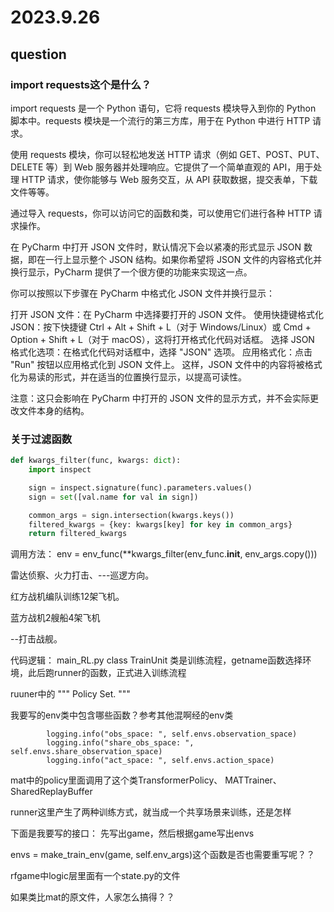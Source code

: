 # 2023.9.26

## question 

### import requests这个是什么？

import requests 是一个 Python 语句，它将 requests 模块导入到你的 Python 脚本中。requests 模块是一个流行的第三方库，用于在 Python 中进行 HTTP 请求。

使用 requests 模块，你可以轻松地发送 HTTP 请求（例如 GET、POST、PUT、DELETE 等）到 Web 服务器并处理响应。它提供了一个简单直观的 API，用于处理 HTTP 请求，使你能够与 Web 服务交互，从 API 获取数据，提交表单，下载文件等等。

通过导入 requests，你可以访问它的函数和类，可以使用它们进行各种 HTTP 请求操作。


在 PyCharm 中打开 JSON 文件时，默认情况下会以紧凑的形式显示 JSON 数据，即在一行上显示整个 JSON 结构。如果你希望将 JSON 文件的内容格式化并换行显示，PyCharm 提供了一个很方便的功能来实现这一点。

你可以按照以下步骤在 PyCharm 中格式化 JSON 文件并换行显示：

打开 JSON 文件：在 PyCharm 中选择要打开的 JSON 文件。
使用快捷键格式化 JSON：按下快捷键 Ctrl + Alt + Shift + L（对于 Windows/Linux）或 Cmd + Option + Shift + L（对于 macOS），这将打开格式化代码对话框。
选择 JSON 格式化选项：在格式化代码对话框中，选择 "JSON" 选项。
应用格式化：点击 "Run" 按钮以应用格式化到 JSON 文件上。
这样，JSON 文件中的内容将被格式化为易读的形式，并在适当的位置换行显示，以提高可读性。

注意：这只会影响在 PyCharm 中打开的 JSON 文件的显示方式，并不会实际更改文件本身的结构。



### 关于过滤函数

```python
def kwargs_filter(func, kwargs: dict):
    import inspect

    sign = inspect.signature(func).parameters.values()
    sign = set([val.name for val in sign])

    common_args = sign.intersection(kwargs.keys())
    filtered_kwargs = {key: kwargs[key] for key in common_args}
    return filtered_kwargs
```
调用方法： env = env_func(**kwargs_filter(env_func.__init__, env_args.copy()))




雷达侦察、火力打击、---巡逻方向。



红方战机编队训练12架飞机。

蓝方战机2艘船4架飞机

--打击战舰。


代码逻辑：
main_RL.py
class TrainUnit 类是训练流程，getname函数选择环境，此后跑runner的函数，正式进入训练流程

ruuner中的 
        """
        Policy Set.
        """

我要写的env类中包含哪些函数？参考其他混啊经的env类

            logging.info("obs_space: ", self.envs.observation_space)
            logging.info("share_obs_space: ", self.envs.share_observation_space)
            logging.info("act_space: ", self.envs.action_space)


mat中的policy里面调用了这个类TransformerPolicy、 MATTrainer、 SharedReplayBuffer

runner这里产生了两种训练方式，就当成一个共享场景来训练，还是怎样

下面是我要写的接口：
先写出game，然后根据game写出envs



envs = make_train_env(game, self.env_args)这个函数是否也需要重写呢？？

rfgame中logic层里面有一个state.py的文件


如果类比mat的原文件，人家怎么搞得？？

